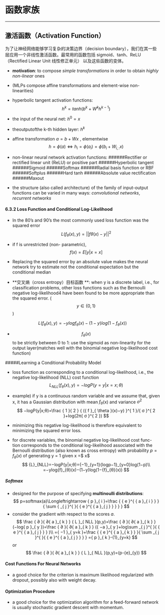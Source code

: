 # 函数家族

-------------

## 激活函数（Activation Function）

为了让神经网络能够学习复杂的决策边界（decision boundary），我们在其一些层应用一个非线性激活函数。最常用的函数包括  sigmoid、tanh、ReLU（Rectified Linear Unit 线性修正单元） 以及这些函数的变体。

 - **motivation**: to compose *simple transformations* in order to obtain 
*highly non-linear* ones
 - (MLPs compose affine transformations and element-wise non-linearities)
 - hyperbolic tangent activation functions:
 $$
 { h }^{ k }=tanh({ b }^{ k }+{ W }^{ k }{ h }^{ k-1 })
$$
 - the input of the neural net: ${ h }^{ 0 }=x$
 - theoutputofthe k-th hidden layer: ${ h }^{ k }$

 - affine transformation $a = b+Wx$ \, elementwise
$$
h=\phi (a)⇔{ h }_{ i }=\phi ({ a }_{ i })=\phi ({ b }_{ i }+{ W }_{ i,: }x)
$$

 - non-linear neural network activation functions:
 ######Rectifier or rectified linear unit (ReLU) or positive part
 ######Hyperbolic tangent
 ######Sigmoid
 ######Softmax
 ######Radial basis function or RBF
 ######Softplus
 ######Hard tanh
 ######Absolute value rectification
 ######Maxout

 
 - the structure (also called architecture) of the family of input-output functions can be varied in many ways: 
*convolutional networks*, 
*recurrent networks*


#### 6.3.2 Loss Function and Conditional Log-Likelihood
 - In the 80’s and 90’s the most commonly used loss function was the squared error
$$
L({ f }_{ θ }(x),y)={ ||fθ(x)−y|| }^{ 2 }
$$
 
 
 - if f is unrestricted (non- parametric),
$$
 f(x) = E[y | x = x]
$$

 - Replacing the squared error by an absolute value makes the neural network try to estimate not the conditional expectation but the conditional median
 
 - **交叉熵（cross entropy）目标函数 **: when y is a discrete label, i.e., for classification problems, other loss functions such as the Bernoulli negative log-likelihood4 have been found to be more appropriate than the squared error. ($$y∈{ \left\{ 0,1 \right\}  }$$)

$$
L({ f }_{ θ }(x),y)=−ylog{ f }_{ θ }(x)−(1−y)log(1−{ f }_{ θ }(x))
$$

- $${f}_{\theta}(x)$$ to be strictly between 0 to 1: use the sigmoid as non-linearity for the output layer(matches well with the binomial negative log-likelihood cost function)




#####Learning a Conditional Probability Model

- loss function as corresponding to a conditional log-likelihood, i.e., the negative log-likelihood (NLL) cost function
$$
{ L }_{ NLL }({ f }_{ \theta  }(x),y)=−logP(y=y|x=x;θ)
$$
- example) if y is a continuous random variable and we assume that, given x, it has a Gaussian distribution with mean ${f}_{θ}$(x) and variance ${\sigma}^{2}$
$$
−logP(y|x;θ)=\frac { 1 }{ 2 } { ({ f }_{ \theta  }(x)−y) }^{ 1 }/{ σ }^{ 2 }+log(2π{ σ }^{ 2 })
$$
- minimizing this negative log-likelihood is therefore equivalent to minimizing the squared error loss.

- for discrete variables, the binomial negative log-likelihood cost func- tion corresponds to the conditional log-likelihood associated with the Bernoulli distribution (also known as cross entropy) with probability $p = {f}_{θ}(x)$ of generating y = 1 given x =$ x$
$$
{L}_{NLL}=−logP(y|x;θ)={−1}_{y=1}{logp−1}_{y=0}log(1−p)\\ =−ylog{f}_{θ}(x)−(1−y)log(1−{f}_{θ}(x))
$$

##### Softmax

- designed for the purpose of specifying **multinoulli distributions**:
$$
p=softmax(a)\Longleftrightarrow { p }_{ i }=\frac { { e }^{ { a }_{ i } } }{ \sum { _{ j }^{  }{ { e }^{ { a }_{ j } } } }  } 
$$
- consider the gradient with respect to the scores $a$.
$$
\frac { ∂ }{ ∂{ a }_{ k } } { L }_{ NLL }(p,y)=\frac { ∂ }{ ∂{ a }_{ k } } (−log{ p }_{ y })=\frac { ∂ }{ ∂{ a }_{ k } } ({ −a }_{ y }+log\sum _{ j }^{  }{ { e }^{ { a }_{ j } } } )\\ ={ −1 }_{ y=k }+\frac { { e }^{ { a }_{ k } } }{ \sum _{ j }^{  }{ { e }^{ { a }_{ j } } }  } ={ p }_{ k }-{1}_{y=k}
$$
or
$$
\frac { ∂ }{ ∂{ a }_{ k } } { L }_{ NLL }(p,y)=(p-{e}_{y})
$$
#### Cost Functions For Neural Networks

- a good choice for the criterion is maximum likelihood regularized with dropout, possibly also with weight decay.

#### Optimization Procedure

- a good choice for the optimization algorithm for a feed-forward network is usually stochastic gradient descent with momentum.

